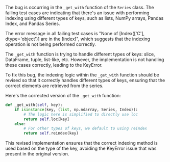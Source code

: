 The bug is occurring in the `_get_with` function of the `Series` class. The failing test cases are indicating that there's an issue with performing indexing using different types of keys, such as lists, NumPy arrays, Pandas Index, and Pandas Series.

The error message in all failing test cases is "None of [Index(['C'], dtype='object')] are in the [index]", which suggests that the indexing operation is not being performed correctly.

The `_get_with` function is trying to handle different types of keys: slice, DataFrame, tuple, list-like, etc. However, the implementation is not handling these cases correctly, leading to the KeyError.

To fix this bug, the indexing logic within the `_get_with` function should be revised so that it correctly handles different types of keys, ensuring that the correct elements are retrieved from the series.

Here's the corrected version of the `_get_with` function:

```python
def _get_with(self, key):
    if isinstance(key, (list, np.ndarray, Series, Index)):
        # The logic here is simplified to directly use loc
        return self.loc[key]
    else:
        # For other types of keys, we default to using reindex
        return self.reindex(key)
```

This revised implementation ensures that the correct indexing method is used based on the type of the key, avoiding the KeyError issue that was present in the original version.